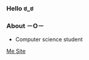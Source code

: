 ### Hello ಠ_ಠ

<!-- [comment]: # ![Overview](https://github.com/vineboneto/stats/blob/master/generated/overview.svg)  -->

<!-- ![Lenguages](https://github.com/vineboneto/stats/blob/master/generated/languages.svg) -->

### About －O－ 

 - Computer science student

<a href="https://vineboneto-demo-2.vercel.app/">Me Site
</a>


<!-- <a href="https://br.linkedin.com/in/vinicius-gazolla-boneto-6b0a02170"> <img src="https://img.shields.io/badge/LinkedIn-0077B5?style=flat&logo=linkedin&logoColor=white" />
</a> -->



[comment]: # (https://javascript.plainenglish.io/how-to-make-custom-language-badges-for-your-profile-using-shields-io-d2aeaf016b6b)

